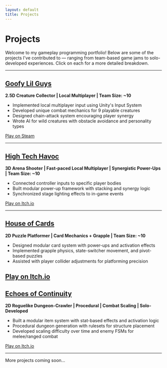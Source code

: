 ```yaml
---
layout: default
title: Projects
---
```


# Projects

Welcome to my gameplay programming portfolio! Below are some of the projects I've contributed to — ranging from team-based game jams to solo-developed experiences. Click on each for a more detailed breakdown.

---

## [Goofy Lil Guys](./goofy-lil-guys.md)
**2.5D Creature Collector | Local Multiplayer | Team Size: ~10**

- Implemented local multiplayer input using Unity's Input System
- Developed unique combat mechanics for 9 playable creatures
- Designed chain-attack system encouraging player synergy
- Wrote AI for wild creatures with obstacle avoidance and personality types  

[Play on Steam](https://store.steampowered.com/app/3565690/Goofy_Lil_Guys/) 

---

## [High Tech Havoc](./high-tech-havoc.md)
**3D Arena Shooter | Fast-paced Local Multiplayer | Synergistic Power-Ups | Team Size: ~10**

- Connected controller inputs to specific player bodies
- Built modular power-up framework with stacking and synergy logic
- Synchronized stage lighting effects to in-game events  

[Play on Itch.io](https://nthedev.itch.io/high-tech-havoc)

---

## [House of Cards](./house-of-cards.md)
**2D Puzzle Platformer | Card Mechanics + Grapple | Team Size: ~10**

- Designed modular card system with power-ups and activation effects
- Implemented grapple physics, state-switcher movement, and pivot-based puzzles
- Assisted with player collider adjustments for platforming precision  

[Play on Itch.io](https://steveohbyte.itch.io/house-of-cards)
---

## [Echoes of Continuity](./echoes-of-continuity.md)
**2D Roguelike Dungeon-Crawler | Procedural | Combat Scaling | Solo-Developed**

- Built a modular item system with stat-based effects and activation logic
- Procedural dungeon generation with rulesets for structure placement
- Developed scaling difficulty over time and enemy FSMs for melee/ranged combat  

[Play on Itch.io](https://romanxrt.itch.io/echoes-of-continuity)

---

More projects coming soon...


